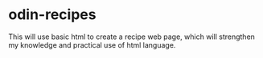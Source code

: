 # odin-recipes
This will use basic html to create a recipe web page, which will strengthen my knowledge and practical use of html language.
